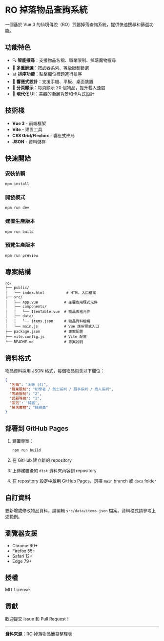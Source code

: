 # RO 掉落物品查詢系統

一個基於 Vue 3 的仙境傳說（RO）武器掉落查詢系統，提供快速搜尋和篩選功能。

## 功能特色

- 🔍 **智能搜尋**：支援物品名稱、職業限制、掉落魔物搜尋
- 🎯 **多重篩選**：按武器系列、等級限制篩選
- 📊 **排序功能**：點擊欄位標題進行排序
- 📱 **響應式設計**：支援手機、平板、桌面裝置
- 📄 **分頁顯示**：每頁顯示 20 個物品，提升載入速度
- 🎨 **現代化 UI**：美觀的漸層背景和卡片式設計

## 技術棧

- **Vue 3** - 前端框架
- **Vite** - 建置工具
- **CSS Grid/Flexbox** - 響應式佈局
- **JSON** - 資料儲存

## 快速開始

### 安裝依賴
```bash
npm install
```

### 開發模式
```bash
npm run dev
```

### 建置生產版本
```bash
npm run build
```

### 預覽生產版本
```bash
npm run preview
```

## 專案結構

```
ro/
├── public/
│   └── index.html          # HTML 入口檔案
├── src/
│   ├── App.vue            # 主要應用程式元件
│   ├── components/
│   │   └── ItemTable.vue  # 物品表格元件
│   ├── data/
│   │   └── items.json     # 物品資料檔案
│   └── main.js            # Vue 應用程式入口
├── package.json           # 專案配置
├── vite.config.js         # Vite 配置
└── README.md              # 專案說明
```

## 資料格式

物品資料採用 JSON 格式，每個物品包含以下欄位：

```json
{
  "名稱": "木錘 [4]",
  "職業限制": "初學者 / 劍士系列 / 服事系列 / 商人系列",
  "等級限制": "2",
  "武器等級": "1",
  "系列": "鈍器",
  "掉落魔物": "綠綿蟲"
}
```

## 部署到 GitHub Pages

1. 建置專案：
   ```bash
   npm run build
   ```

2. 在 GitHub 建立新的 repository

3. 上傳建置後的 `dist` 資料夾內容到 repository

4. 在 repository 設定中啟用 GitHub Pages，選擇 `main` branch 或 `docs` folder

## 自訂資料

要新增或修改物品資料，請編輯 `src/data/items.json` 檔案。資料格式請參考上述範例。

## 瀏覽器支援

- Chrome 60+
- Firefox 55+
- Safari 12+
- Edge 79+

## 授權

MIT License

## 貢獻

歡迎提交 Issue 和 Pull Request！

---

**資料來源**：RO 掉落物品簡易整理表 